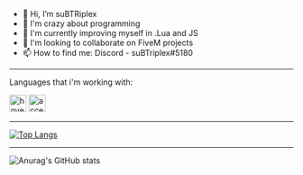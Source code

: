 - 👋 Hi, I’m suBTRiplex
- 👀 I'm crazy about programming
- 🌱 I'm currently improving myself in .Lua and JS
- 💞️ I'm looking to collaborate on FiveM projects
- 📫 How to find me: Discord - suBTriplex#5180
----------------------------------------------------------------------------------
Languages that i'm working with:
<p align="left">
  <img src="https://upload.wikimedia.org/wikipedia/commons/thumb/c/cf/Lua-Logo.svg/1200px-Lua-Logo.svg.png" width="30" title="hover text">
  <img src="https://upload.wikimedia.org/wikipedia/commons/thumb/9/99/Unofficial_JavaScript_logo_2.svg/1200px-Unofficial_JavaScript_logo_2.svg.png" width="30" alt="accessibility text">
</p>

------------------------------------------------------------------------------ 

[![Top Langs](https://github-readme-stats.vercel.app/api/top-langs/?username=anuraghazra&layout=compact)](https://github.com/anuraghazra/github-readme-stats)

------------------------------------------------------------------------------

![Anurag's GitHub stats](https://github-readme-stats.vercel.app/api?username=mozellisoft&show_icons=true)

